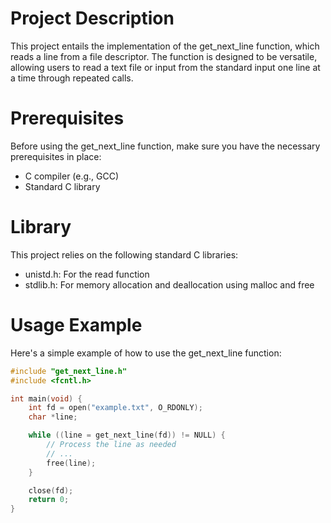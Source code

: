 # Project Description

This project entails the implementation of the get_next_line function, which reads a line from a file descriptor. The function is designed to be versatile, allowing users to read a text file or input from the standard input one line at a time through repeated calls.

# Prerequisites

Before using the get_next_line function, make sure you have the necessary prerequisites in place:
- C compiler (e.g., GCC)
- Standard C library

# Library

This project relies on the following standard C libraries:

- unistd.h: For the read function
- stdlib.h: For memory allocation and deallocation using malloc and free

# Usage Example

Here's a simple example of how to use the get_next_line function:

```c
#include "get_next_line.h"
#include <fcntl.h>

int main(void) {
    int fd = open("example.txt", O_RDONLY);
    char *line;

    while ((line = get_next_line(fd)) != NULL) {
        // Process the line as needed
        // ...
        free(line);
    }

    close(fd);
    return 0;
}
```


